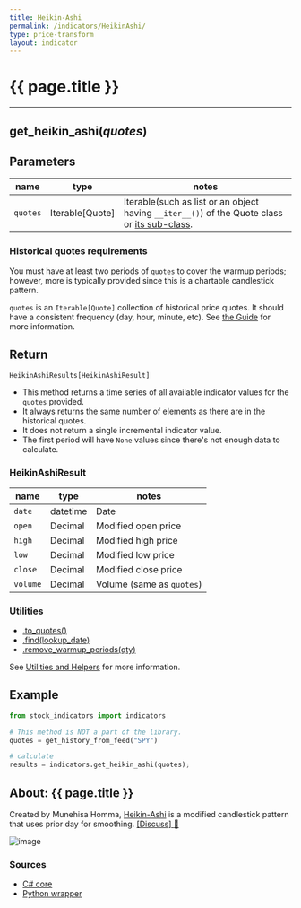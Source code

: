 ```yaml
---
title: Heikin-Ashi
permalink: /indicators/HeikinAshi/
type: price-transform
layout: indicator
---
```


# {{ page.title }}
<hr>

## **get_heikin_ashi**(*quotes*)

## Parameters

| name | type | notes
| -- |-- |--
| `quotes` | Iterable[Quote] | Iterable(such as list or an object having `__iter__()`) of the Quote class or [its sub-class]({{site.baseurl}}/guide/#using-custom-quote-classes).

### Historical quotes requirements

You must have at least two periods of `quotes` to cover the warmup periods; however, more is typically provided since this is a chartable candlestick pattern.

`quotes` is an `Iterable[Quote]` collection of historical price quotes.  It should have a consistent frequency (day, hour, minute, etc).  See [the Guide]({{site.baseurl}}/guide/#historical-quotes) for more information.

## Return

```python
HeikinAshiResults[HeikinAshiResult]
```

- This method returns a time series of all available indicator values for the `quotes` provided.
- It always returns the same number of elements as there are in the historical quotes.
- It does not return a single incremental indicator value.
- The first period will have `None` values since there's not enough data to calculate.

### HeikinAshiResult

| name | type | notes
| -- |-- |--
| `date` | datetime | Date
| `open` | Decimal | Modified open price
| `high` | Decimal | Modified high price
| `low` | Decimal | Modified low price
| `close` | Decimal | Modified close price
| `volume` | Decimal | Volume (same as `quotes`)

### Utilities

- [.to_quotes()]({{site.baseurl}}/utilities#convert-to-quotes)
- [.find(lookup_date)]({{site.baseurl}}/utilities#find-indicator-result-by-date)
- [.remove_warmup_periods(qty)]({{site.baseurl}}/utilities#remove-warmup-periods)

See [Utilities and Helpers]({{site.baseurl}}/utilities#utilities-for-indicator-results) for more information.

## Example

```python
from stock_indicators import indicators

# This method is NOT a part of the library.
quotes = get_history_from_feed("SPY")

# calculate
results = indicators.get_heikin_ashi(quotes);
```

## About: {{ page.title }}

Created by Munehisa Homma, [Heikin-Ashi](https://en.wikipedia.org/wiki/Candlestick_chart#Heikin-Ashi_candlesticks) is a modified candlestick pattern that uses prior day for smoothing.
[[Discuss] :speech_balloon:]({{site.github.base_repository_url}}/discussions/254 "Community discussion about this indicator")

![image]({{site.charturl}}/HeikinAshi.png)

### Sources

- [C# core]({{site.base_sourceurl}}/e-k/HeikinAshi/HeikinAshi.cs)
- [Python wrapper]({{site.sourceurl}}/heikin_ashi.py)
